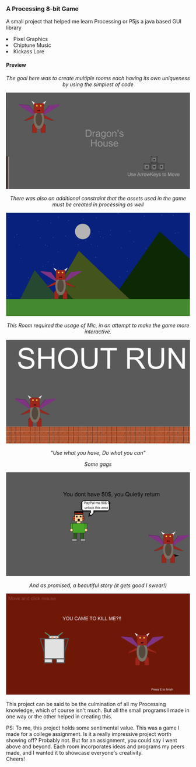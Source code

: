 ### A Processing 8-bit Game

A small project that helped me learn Processing or P5js a java based GUI library

<li> Pixel Graphics
<li> Chiptune Music
<li> Kickass Lore

#### Preview
<p align="center"><i>The goal here was to create multiple rooms each having its own uniqueness by using the simplest of code</i></p>
<p align="center">
  <img src="./pictures/pic1.png">
</p>
<p align="center"><i>There was also an additional constraint that the assets used in the game must be created in processing as well</i></p>
<p align="center">
  <img src="./pictures/pic2.png">
</p>
<p align="center"><i>This Room required the usage of Mic, in an attempt to make the game more interactive.</i></p>
<p align="center">
  <img src="./pictures/pic3.png">
</p>
<p align="center"><i>"Use what you have, Do what you can"</i></p>
<p align="center"><i>Some gags</i></p>
<p align="center">
  <img src="./pictures/pic4.png">
</p>
<p align="center"><i>And as promised, a beautiful story (it gets good I swear!)</i></p>
<p align="center">
  <img src="./pictures/pic5.png">
</p>


This project can be said to be the culmination of all my Processing knowledge, which of course isn't much. But all the small programs I made in one way or the other helped in creating this.

PS: To me, this project holds some sentimental value. This was a game I made for a college assignment. Is it a really impressive project worth showing off? Probably not. But for an assignment, you could say I went above and beyond. Each room incorporates ideas and programs my peers made, and I wanted it to showcase everyone's creativity.\
Cheers!
